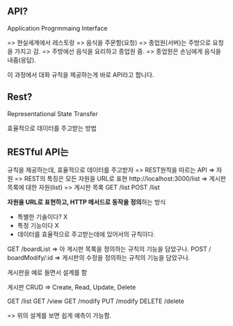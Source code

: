 ## API?

Application Progrmmaing Interface

=> 현실세계에서 레스토랑
=> 음식을 주문함(요청) 
=> 종업원(서버)는 주방으로 요청을 가지고 감.
=> 주방에선 음식을 요리하고 종업원 줌.
=> 종업원은 손님에게 음식을 내줌(응답).

이 과정에서 대화 규칙을 제공하는게 바로 API라고 합니다.

## Rest?

Representational State Transfer

효율적으로 데이터를 주고받는 방법

## RESTful API는

규칙을 제공하는데, 효율적으로 데이터를 주고받자 => REST원칙을 따르는 API
=> 자원
=> REST의 특징은 모든 자원을 URL로 표현
http://localhost:3000/list => 게시판 목록에 대한 자원(list) => 게시판 목록
GET /list
POST /list

**자원을 URL로 표현하고, HTTP 메서드로 동작을 정의**하는 방식

- 특별한 기술이다? X
- 특정 기능이다 X
- 데이터를 효율적으로 주고받는데에 있어서의 규칙이다.  

GET /boardList => 아 게시판 목록을 정의하는 규칙의 기능을 담았구나.
POST / boardModify/:id => 게시판의 수정을 정의하는 규칙의 기능을 담았구나.

게시판을 예로 들면서 설계를 함

게시판 CRUD => Create, Read, Update, Delete

GET /list
GET /view
GET /modify
PUT /modify
DELETE /delete

=> 위의 설계를 보면 쉽게 예측이 가능함.